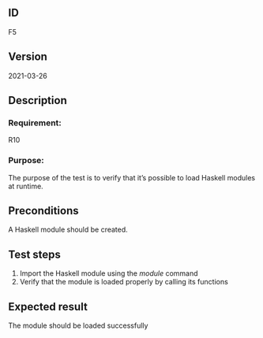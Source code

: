## ID

F5

## Version

2021-03-26

## Description

### Requirement:
R10

### Purpose:
The purpose of the test is to verify that it’s possible to load Haskell modules at runtime.

## Preconditions
A Haskell module should be created.

## Test steps
1. Import the Haskell module using the *module* command
2. Verify that the module is loaded properly by calling its functions

## Expected result

The module should be loaded successfully
